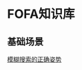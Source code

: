 
# FOFA知识库
## 基础场景
[模糊搜索的正确姿势](https://github.com/FofaInfo/FOFA-Library/blob/main/%E5%9F%BA%E7%A1%80%E5%9C%BA%E6%99%AF/FOFA%E6%A8%A1%E7%B3%8A%E6%90%9C%E7%B4%A2%E7%9A%84%E6%AD%A3%E7%A1%AE%E5%A7%BF%E5%8A%BF.md)
<br>
